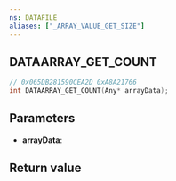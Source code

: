 ```yaml
---
ns: DATAFILE
aliases: ["_ARRAY_VALUE_GET_SIZE"]
---
```

## DATAARRAY_GET_COUNT

```c
// 0x065DB281590CEA2D 0xA8A21766
int DATAARRAY_GET_COUNT(Any* arrayData);
```


## Parameters
* **arrayData**: 

## Return value
